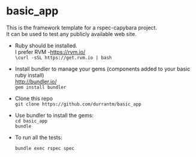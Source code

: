 # basic_app

This is the framework template for a rspec-capybara project.  
It can be used to test any publicly available web site.

- Ruby should be installed.  
  I prefer RVM -https://rvm.io/  
  `\curl -sSL https://get.rvm.io | bash`

- Install bundler to manage your gems (components added to your basic ruby install)  
  http://bundler.io/  
  `gem install bundler`

- Clone this repo  
  `git clone https://github.com/durrantm/basic_app`

- Use bundler to install the gems:  
  `cd basic_app`  
  `bundle`

- To run all the tests:

  `bundle exec rspec spec`
